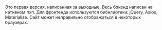 Это первая версия, написанная за выходные.
Весь бэкенд написан на нативном пхп.
Для фронтенда используются бибилиотеки: jQuery, Axios, Materialize.
Сайт может неправильно отображаться в некоторых браузерах.
